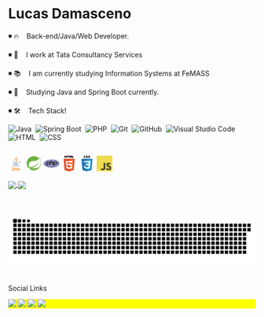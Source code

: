 <h1 align="left">Lucas Damasceno</h1>

<!--
**luckasppp/luckasppp** is a ✨ _special_ ✨ repository because its `README.md` (this file) appears on your GitHub profile.
-->

<p>◾  🔥&nbsp;&nbsp;&nbsp;&nbsp;Back-end/Java/Web Developer. <!-- <img src="https://raw.githubusercontent.com/MicaelliMedeiros/micaellimedeiros/master/image/computer-illustration.png" min-width="400px" max-width="400px" width="400px" align="right" alt="Computador iuriCode"></p> -->
<p>◾  💼&nbsp;&nbsp;&nbsp;&nbsp;I work at Tata Consultancy Services</p>
<p>◾  📚&nbsp;&nbsp;&nbsp;&nbsp;I am currently studying Information Systems at FeMASS</p>
<p>◾  🍵&nbsp;&nbsp;&nbsp;&nbsp;Studying Java and Spring Boot currently.</p>
<p>◾  🛠️&nbsp;&nbsp;&nbsp;&nbsp;Tech Stack! </p>

![Java](https://img.shields.io/badge/-🍵Java%20-05122A?style=flat&logo=java&logoColor=white&logoWidth=20)&nbsp;
![Spring Boot](https://img.shields.io/badge/-Spring%20Boot-05122A?style=flat&logo=springboot&logoColor=white)&nbsp;
![PHP](https://img.shields.io/badge/-PHP-05122A?style=flat&logo=php&logoColor=white)&nbsp;
![Git](https://img.shields.io/badge/-Git-05122A?style=flat&logo=git)&nbsp;
![GitHub](https://img.shields.io/badge/-GitHub-05122A?style=flat&logo=github)&nbsp;
![Visual Studio Code](https://img.shields.io/badge/-Visual%20Studio%20Code-05122A?style=flat&logo=visual-studio-code&logoColor=007ACC)&nbsp;
![HTML](https://img.shields.io/badge/-HTML-05122A?style=flat&logo=HTML5)&nbsp;
![CSS](https://img.shields.io/badge/-CSS-05122A?style=flat&logo=CSS3&logoColor=1572B6)&nbsp;

##

<!-- ![Anurag's GitHub stats](https://github-readme-stats.vercel.app/api?username=luckasppp&show_icons=true&theme=gruvbox) -->

<code><img height="32" src="https://raw.githubusercontent.com/github/explore/main/topics/java/java.png" alt="Java"/></code>
<code><img height="32" src="https://raw.githubusercontent.com/github/explore/main/topics/spring-boot/spring-boot.png" alt="Spring Boot"/></code>
<code><img height="32" src="https://raw.githubusercontent.com/github/explore/main/topics/php/php.png" alt="PHP"/></code>
<code><img height="32" src="https://raw.githubusercontent.com/github/explore/80688e429a7d4ef2fca1e82350fe8e3517d3494d/topics/html/html.png" alt="HTML5"/></code>
<code><img height="32" src="https://raw.githubusercontent.com/github/explore/80688e429a7d4ef2fca1e82350fe8e3517d3494d/topics/css/css.png" alt="CSS"/></code>
<code><img height="32" src="https://raw.githubusercontent.com/github/explore/80688e429a7d4ef2fca1e82350fe8e3517d3494d/topics/javascript/javascript.png" alt="Javascript"/></code>

<!-- [![Top Langs](https://github-readme-stats.vercel.app/api/top-langs/?username=luckasppp&hide=shell,ruby&layout=compact&theme=dark)](https://github.com/anuraghazra/github-readme-stats) -->

<a href="https://github.com/anuraghazra/convoychat">
  <img height=200 align="center" src="https://github-readme-stats.vercel.app/api/top-langs/?username=luckasppp&hide=shell,ruby&layout=compact&theme=dark&langs_count=8&card_width=250" />
</a>
<a href="https://github.com/anuraghazra/github-readme-stats">
  <img height=200 align="center" src="https://github-readme-stats.vercel.app/api?username=luckasppp&show_icons=true&theme=dark" />
</a>

<br>
</br>
<br>
</br>

<picture>
  <source media="(prefers-color-scheme: dark)" srcset="https://raw.githubusercontent.com/luckasppp/luckasppp/output/github-contribution-grid-snake-dark.svg">
  <source media="(prefers-color-scheme: light)" srcset="https://raw.githubusercontent.com/luckasppp/luckasppp/output/github-contribution-grid-snake.svg">
  <img alt="github contribution grid snake animation" src="https://raw.githubusercontent.com/luckasppp/luckasppp/output/github-contribution-grid-snake.svg">
</picture>

##

Social Links
<p align="left" style="background:yellow"> 
<a href="https://www.linkedin.com/in/lucas-damasceno-655211232/" alt="Linkedin">
  <img src="https://img.shields.io/badge/-Linkedin-0e76a8?style=flat-square&logo=Linkedin&logoColor=white&link=https://www.linkedin.com/in/carlos-eduardo-258821181/" /></a>

<a href="https://discordapp.com/users/504744382201856040" alt="Discord">
  <img src="https://img.shields.io/badge/-Discord-5865F2?style=flat-square&logo=Discord&logoColor=white" /></a>

<a href="mailto:lucas_sacul12@hotmail.com" onclick="this.href = this.href.replace('mailto:', '');"> 
  <img src="https://img.shields.io/badge/-Outlook-0072C6?style=flat-square&logo=microsoft-outlook&logoColor=white"/></a>
  
   <a href="https://www.instagram.com/luckasd_/" alt="Instagram">
  <img src="https://img.shields.io/badge/-Instagram-DF0174?style=flat-square&labelColor=DF0174&logo=instagram&logoColor=white&link=https://www.instagram.com/luckasd_/"/></a>
 </p>





<!--
**luckasppp/luckasppp** is a ✨ _special_ ✨ repository because its `README.md` (this file) appears on your GitHub profile.

Here are some ideas to get you started:

- 🔭 I’m currently working on ...
- 🌱 I’m currently learning ...
- 👯 I’m looking to collaborate on ...
- 🤔 I’m looking for help with ...
- 💬 Ask me about ...
- 📫 How to reach me: ...
- 😄 Pronouns: ...
- ⚡ Fun fact: ...

-->

